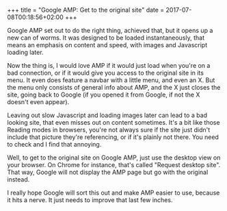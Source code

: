 +++
title = "Google AMP: Get to the original site"
date = 2017-07-08T00:18:56+02:00
+++

Google AMP set out to do the right thing, achieved that, but it opens up a new can of worms. It was designed to be loaded instantaneously, that means an emphasis on content and speed, with images and Javascript loading later.

Now the thing is, I would love AMP if it would just load when you're on a bad connection, or if it would give you access to the original site in its menu. It even does feature a navbar with a little menu, and even an X. But the menu only consists of general info about AMP, and the X just closes the site, going back to Google (if you opened it from Google, if not the X doesn't even appear).

Leaving out slow Javascript and loading images later can lead to a bad looking site, that even misses out on content sometimes. It's a bit like those Reading modes in browsers, you're not always sure if the site just didn't include that picture they're referencing, or if it's plainly not there. You need to check and I find that annoying.

Well, to get to the original site on Google AMP, just use the desktop view on your browser. On Chrome for instance, that's called "Request desktop site". That way, Google will not display the AMP page but go with the original instead.

I really hope Google will sort this out and make AMP easier to use, because it hits a nerve. It just needs to improve that last few inches.
